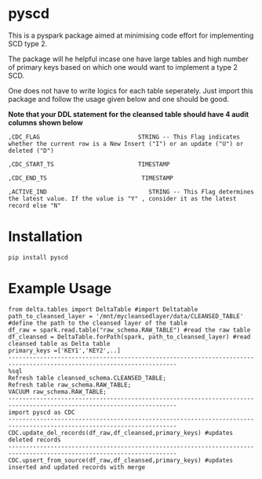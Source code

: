 # pyscd
This is a pyspark package aimed at minimising code effort for implementing SCD type 2.

The package will he helpful incase one have large tables and high number of primary keys based on which one would want to implement a type 2 SCD.

One does not have to write logics for each table seperately. Just import this package and follow the usage given below and one should be good.

**Note that your DDL statement for the cleansed table should have 4 audit columns shown below**


 ```
 ,CDC_FLAG                            STRING -- This Flag indicates whether the current row is a New Insert ("I") or an update ("U") or deleted ("D")
 
,CDC_START_TS                        TIMESTAMP

,CDC_END_TS                           TIMESTAMP

,ACTIVE_IND                             STRING -- This Flag determines the latest value. If the value is "Y" , consider it as the latest record else "N"
```




# Installation

```pip install pyscd```

# Example Usage


```
from delta.tables import DeltaTable #import Deltatable
path_to_cleansed_layer = '/mnt/mycleansedlayer/data/CLEANSED_TABLE' #define the path to the cleansed layer of the table
df_raw = spark.read.table("raw_schema.RAW_TABLE") #read the raw table
df_cleansed = DeltaTable.forPath(spark, path_to_cleansed_layer) #read cleansed table as Delta table
primary_keys =['KEY1','KEY2',..]
----------------------------------------------------------------------------------------------------------------------
%sql
Refresh table cleansed_schema.CLEANSED_TABLE;
Refresh table raw_schema.RAW_TABLE;
VACUUM raw_schema.RAW_TABLE;
----------------------------------------------------------------------------------------------------------------------   
import pyscd as CDC
----------------------------------------------------------------------------------------------------------------------
CDC.update_del_records(df_raw,df_cleansed,primary_keys) #updates deleted records
----------------------------------------------------------------------------------------------------------------------
CDC.upsert_from_source(df_raw,df_cleansed,primary_keys) #updates inserted and updated records with merge
